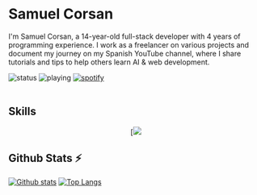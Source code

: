 # Samuel Corsan

I'm Samuel Corsan, a 14-year-old full-stack developer with 4 years of programming experience. I work as a freelancer on various projects and document my journey on my Spanish YouTube channel, where I share tutorials and tips to help others learn AI & web development.

![status](https://api.statusbadges.me/badge/status/1310272596192788523?simple=true)
![playing](https://api.statusbadges.me/badge/playing/1310272596192788523)
[![spotify](https://api.statusbadges.me/badge/spotify/1310272596192788523)](https://api.statusbadges.me/openspotify/1310272596192788523)
<br></br>

## Skills
<p align="center">
[<img src="https://skillicons.dev/icons?i=html,css,js,ts,react,nextjs,astro,tailwind,bootstrap,nodejs,express,python,supabase,postgres,git,github,markdown,bash,powershell,electron,cloudflare,vercel&theme=dark" />
</p>
 
## Github Stats ⚡
<a href="#">![Github stats](https://github-readme-stats.vercel.app/api?username=samuelcorsan&theme=transparent&count_private=true&hide_border=true&line_height=20)</a>
<a href="#">![Top Langs](https://github-readme-stats.vercel.app/api/top-langs/?username=samuelcorsan&layout=compact&theme=transparent&count_private=true&hide_border=true)</a>


